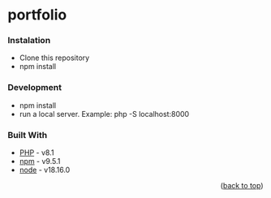 # portfolio

### Instalation
* Clone this repository
* npm install

### Development 
* npm install
* run a local server. Example: php -S localhost:8000

### Built With
* [PHP](https://www.php.net/) - v8.1
* [npm](https://www.npmjs.com/) - v9.5.1
* [node](https://nodejs.org/) - v18.16.0

<p align="right">(<a href="#top">back to top</a>)</p>